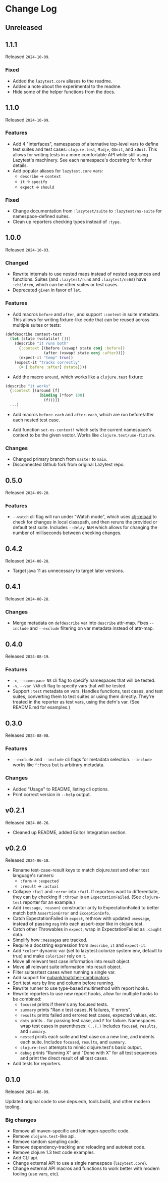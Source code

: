 # Change Log

## Unreleased

## 1.1.1

Released `2024-10-09`.

### Fixed

- Added the `lazytest.core` aliases to the readme.
- Added a note about the experimental to the readme.
- Hide some of the helper functions from the docs.

## 1.1.0

Released `2024-10-09`.

### Features

- Add 4 "interfaces", namespaces of alternative top-level vars to define test suites and test cases: `clojure.test`, `Midje`, `QUnit`, and `xUnit`. This allows for writing tests in a more comfortable API while still using Lazytest's machinery. See each namespace's docstring for further details.
- Add popular aliases for `lazytest.core` vars:
    - `describe` -> `context`
    - `it` -> `specify`
    - `expect` -> `should`

### Fixed

- Change documentation from `:lazytest/suite` to `:lazytest/ns-suite` for namespace-defined suites.
- Clean up reporters checking types instead of `:type`.

## 1.0.0

Released `2024-10-03`.

### Changed

- Rewrite internals to use nested maps instead of nested sequences and functions. Suites (and `:lazytest/run`s and `:lazytest/ns`es) have `:children`, which can be other suites or test cases.
- Deprecated `given` in favor of `let`.

### Features

- Add macros `before` and `after`, and support `:context` in suite metadata. This allows for writing fixture-like code that can be reused across multiple suites or tests:

```clojure
(defdescribe context-test
  (let [state (volatile! [])]
    (describe "it runs both"
      {:context [(before (vswap! state conj :before))
                 (after (vswap! state conj :after))]}
      (expect-it "temp" true))
    (expect-it "tracks correctly"
      (= [:before :after] @state))))
```

- Add the macro `around`, which works like a `clojure.test` fixture:

```clojure
(describe "it works"
  {:context [(around [f]
               (binding [*foo* 100]
                 (f)))]}
  ...)
```

- Add macros `before-each` and `after-each`, which are run before/after each nested test case.

- Add function `set-ns-context!` which sets the current namespace's context to be the given vector. Works like `clojure.test/use-fixture`.

### Changes

- Changed primary branch from `master` to `main`.
- Disconnected Github fork from original Lazytest repo.

## 0.5.0

Released `2024-09-20`.

### Features

- `--watch` cli flag will run under "Watch mode", which uses [clj-reload](https://github.com/tonsky/clj-reload) to check for changes in local classpath, and then reruns the provided or default test suite. Includes `--delay NUM` which allows for changing the number of milliseconds between checking changes.

## 0.4.2

Released `2024-08-28`.

- Target java 11 as unnecessary to target later versions.

## 0.4.1

Released `2024-08-28`.

### Changes

- Merge metadata on `defdescribe` var into `describe` attr-map. Fixes `--include` and `--exclude` filtering on var metadata instead of attr-map.

## 0.4.0

Released `2024-08-19`.

### Features

- `-n`, `--namespace NS` cli flag to specify namespaces that will be tested.
- `-v`, `--var VAR` cli flag to specify vars that will be tested.
- Support `:test` metadata on vars. Handles functions, test cases, and test suites, converting them to test suites or using them directly. They're treated in the reporter as test vars, using the defn's var. (See README.md for examples.)

## 0.3.0

Released `2024-08-08`.

### Features

- `--exclude` and `--include` cli flags for metadata selection. `--include` works like `^:focus` but is arbitrary metadata.

### Changes

- Added "Usage" to README, listing cli options.
- Print correct version in `--help` output.

## v0.2.1

Released `2024-06-26`.

- Cleaned up README, added Editor Integration section.

## v0.2.0

Released `2024-06-18`.

- Rename test-case-result keys to match clojure.test and other test language's runners:
  * `:form` -> `:expected`
  * `:result` -> `:actual`
- Collapse `:fail` and `:error` into `:fail`. If reporters want to differentiate, they can by checking if `:thrown` is an `ExpectationFailed`. (See `clojure-test` reporter for an example.)
- Add `(message, reason)` constructor arity to ExpectationFailed to better match both `AssertionError` and `ExceptionInfo`.
- Catch ExpectationFailed in `expect`, rethrow with updated `:message`, instead of passing `msg` into each assert-expr like in clojure.test.
- Catch other Throwables in `expect`, wrap in ExpectationFailed as `:caught` data.
- Simplify how `:message`s are tracked.
- Require a docstring expression from `describe`, `it` and `expect-it`.
- Add `*color*` dynamic var (set to lazytest.colorize system env, default to true) and make `colorize?` rely on it.
- Move all relevant test case information into result object.
- Move all relevant suite information into result object.
- Filter suites/test cases when running a single var.
- Add support for [nubank/matcher-combinators](https://github.com/nubank/matcher-combinators).
- Sort test vars by line and column before running.
- Rewrite runner to use type-based multimethod with report hooks.
- Rewrite reporters to use new report hooks, allow for multiple hooks to be combined:
  * `focused` prints if there's any focused tests.
  * `summary` prints "Ran x test cases, N failures, Y errors".
  * `results` prints failed and errored test cases, expected values, etc.
  * `dots` prints `.` for passing test case, and `F` for failure. Namespaces wrap test cases in parentheses: `(..F.)` Includes `focused`, `results`, and `summary`.
  * `nested` prints each suite and test case on a new line, and indents each suite. Includes `focused`, `results`, and `summary`.
  * `clojure-test` attempts to mimic clojure.test's basic output.
  * `debug` prints "Running X" and "Done with X" for all test sequences and print the direct result of all test cases.
- Add tests for reporters.

## 0.1.0

Released `2024-06-09`.

Updated original code to use deps.edn, tools.build, and other modern tooling.

### Big changes

* Remove all maven-specific and leiningen-specific code.
* Remove `clojure.test`-like api.
* Remove random sampling code.
* Remove dependency-tracking and reloading and autotest code.
* Remove clojure 1.3 test code examples.
* Add CLI api.
* Change external API to use a single namespace (`lazytest.core`).
* Change external API macros and functions to work better with modern tooling (use vars, etc).
